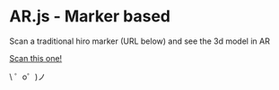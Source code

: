 AR.js - Marker based
=================

Scan a traditional hiro marker (URL below) and see the 3d model in AR

[Scan this one!](https://killcloud.nyc3.digitaloceanspaces.com/assets/Hiro_marker_ARjs.png)

\ ゜o゜)ノ
